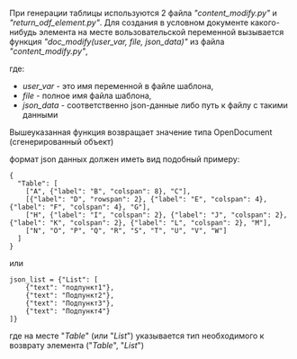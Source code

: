При генерации таблицы используются 2 файла _"content_modify.py"_ и _"return_odf_element.py"_. 
Для создания в условном документе какого-нибудь элемента на месте вользовательской переменной вызывается функция 
_"doc_modify(user_var, file, json_data)"_ 
из файла _"content_modify.py"_, 

где:
  *  _user_var_ - это имя переменной в файле шаблона,
  *  _file_ - полное имя файла шаблона,
  *  _json_data_ - соответственно json-данные либо путь к файлу с такими данными
    
Вышеуказанная функция возвращает значение типа OpenDocument (сгенерированный объект)

формат json данных должен иметь вид подобный примеру:

```
{
  "Table": [
    ["A", {"label": "B", "colspan": 8}, "C"],
    [{"label": "D", "rowspan": 2}, {"label": "E", "colspan": 4}, {"label": "F", "colspan": 4}, "G"],
    ["H", {"label": "I", "colspan": 2}, {"label": "J", "colspan": 2}, {"label": "K", "colspan": 2}, {"label": "L", "colspan": 2}, "M"],
    ["N", "O", "P", "Q", "R", "S", "T", "U", "V", "W"]
  ]
}
```
или 
```
json_list = {"List": [
    {"text": "подпункт1"},
    {"text": "Подпункт2"},
    {"text": "Подпункт3"},
    {"text": "Подпункт4"}
]}
```


где на месте "_Table_" (или "_List_") указывается тип необходимого к возврату элемента ("_Table_", "_List_")